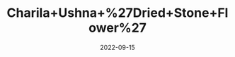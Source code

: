 ---
title: 'Charila+Ushna+%27Dried+Stone+Flower%27'
date: '2022-09-15' 
metatag: '' 
inventory: '0' 
draft: false 
# meta description 
shortDescripton: ''
description: 'Herb'
longdescription: ''
featured: True
# product Price
price: '50.0'
# Product Short Description
shortDescription: ''
productID: '03E64F21-9C2A-ED11-9968-005056B3A416'
type: 'products'
category: 'Herb' 
thumnailproduct: 'https://aminsaddiquidawakhana.eralive.net/images/products/03E64F21-9C2A-ED11-9968-005056B3A4161.png' 
images:
  - image: 'images/products/03E64F21-9C2A-ED11-9968-005056B3A4161.png'  
Variants:
---